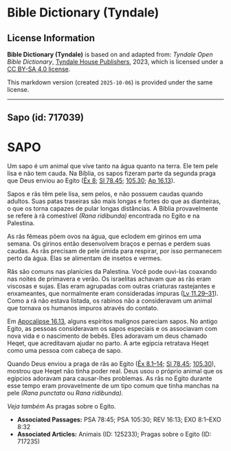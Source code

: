 # Bible Dictionary (Tyndale)

## License Information

**Bible Dictionary (Tyndale)** is based on and adapted from: _Tyndale Open Bible Dictionary_, [Tyndale House Publishers](https://tyndaleopenresources.com/), 2023, which is licensed under a [CC BY-SA 4.0 license](https://creativecommons.org/licenses/by-sa/4.0/legalcode.en).

This markdown version (created `2025-10-06`) is provided under the same license.



--------------------------------

## Sapo (id: 717039)

SAPO
====

Um sapo é um animal que vive tanto na água quanto na terra. Ele tem pele lisa e não tem cauda. Na Bíblia, os sapos fizeram parte da segunda praga que Deus enviou ao Egito ([Êx 8](https://ref.ly/Exod8:1-Exod8:32); [Sl 78\.45](https://ref.ly/Ps78:45); [105\.30](https://ref.ly/Ps105:30); [Ap 16\.13](https://ref.ly/Rev16:13)).

Sapos e rãs têm pele lisa, sem pelos, e não possuem caudas quando adultos. Suas patas traseiras são mais longas e fortes do que as dianteiras, o que os torna capazes de pular longas distâncias. A Bíblia provavelmente se refere à rã comestível *(Rana ridibunda)* encontrada no Egito e na Palestina.

As rãs fêmeas põem ovos na água, que eclodem em girinos em uma semana. Os girinos então desenvolvem braços e pernas e perdem suas caudas. As rãs precisam de pele úmida para respirar, por isso permanecem perto da água. Elas se alimentam de insetos e vermes.

Rãs são comuns nas planícies da Palestina. Você pode ouvi\-las coaxando nas noites de primavera e verão. Os israelitas achavam que as rãs eram viscosas e sujas. Elas eram agrupadas com outras criaturas rastejantes e enxameantes, que normalmente eram consideradas impuras ([Lv 11\.29–31](https://ref.ly/Lev11:29-Lev11:31)). Como a rã não estava listada, os rabinos não a consideravam um animal que tornava os humanos impuros através do contato.

Em [Apocalipse 16\.13](https://ref.ly/Rev16:13), alguns espíritos malignos pareciam sapos. No antigo Egito, as pessoas consideravam os sapos especiais e os associavam com nova vida e o nascimento de bebês. Eles adoravam um deus chamado Heqet, que acreditavam ajudar no parto. A arte egípcia retratava Heqet como uma pessoa com cabeça de sapo.

Quando Deus enviou a praga de rãs ao Egito ([Êx 8\.1–14](https://ref.ly/Exod8:1-Exod8:14); [Sl 78\.45](https://ref.ly/Ps78:45); [105\.30](https://ref.ly/Ps105:30)), mostrou que Heqet não tinha poder real. Deus usou o próprio animal que os egípcios adoravam para causar\-lhes problemas. As rãs no Egito durante esse tempo eram provavelmente de um tipo comum que tinha manchas na pele *(Rana punctata* ou *Rana ridibunda).*

*Veja também* As pragas sobre o Egito.

* **Associated Passages:** PSA 78:45; PSA 105:30; REV 16:13; EXO 8:1–EXO 8:32
* **Associated Articles:** Animais (ID: 125233); Pragas sobre o Egito (ID: 717235)

